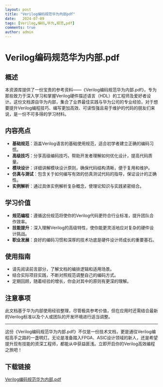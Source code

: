```yaml
---
layout: post
title: "Verilog编码规范华为内部pdf"
date:   2024-07-09
tags: [Verilog,编码,华为,规范,pdf]
comments: true
author: admin
---
```

# Verilog编码规范华为内部.pdf

## 概述

本资源库提供了一份宝贵的参考资料——《Verilog编码规范华为内部.pdf》，专为那些致力于深入学习和掌握Verilog硬件描述语言（HDL）的工程师及爱好者设计。这份文档源自华为内部，集合了业界最佳实践与华为公司的专业经验，对于想要提升Verilog编程技巧、编写更加高效、可读性强且易于维护的代码的朋友们来说，是一份不可多得的学习材料。

## 内容亮点

- **基础规范**：涵盖Verilog语言的基础使用规范，适合初学者建立正确的编码习惯。
- **高级技巧**：分享高级编码技巧，帮助开发者理解如何优化设计，提高代码质量。
- **模块设计**：详细讲解模块设计原则，确保代码结构清晰，便于复用和维护。
- **仿真与测试**：包含关于如何编写有效的仿真测试代码的指导，保证设计的正确性。
- **实例解析**：通过具体实例解析复杂概念，使理论知识与实践紧密结合。

## 学习价值

- **规范编程**：遵循这份规范将使你的Verilog代码更符合行业标准，提升团队合作效率。
- **技能提升**：深入理解Verilog的高级特性，使你能更灵活地应对复杂的硬件设计挑战。
- **职业发展**：良好的编码习惯和深厚的技术功底是硬件设计师成长的重要基石。

## 使用指南

- 请先阅读前言部分，了解文档的编排逻辑和适用场景。
- 结合实际项目实践，不断对照规范调整自己的编码方式。
- 定期回顾，随着经验的增长，你会对其中的原则有更深的理解。

## 注意事项

此文档基于华为内部使用经验整理，尽管极具参考价值，但在应用时还需结合最新的Verilog标准以及个人或团队的开发环境进行适当调整。

---

这份《Verilog编码规范华为内部.pdf》不仅是一份技术文档，更是通往Verilog编程高手之路的一盏明灯。无论是准备踏入FPGA、ASIC设计领域的新人，还是希望提升现有技能的资深工程师，都能从中获益匪浅。立即开启你的Verilog高效编程之旅吧！

## 下载链接

[Verilog编码规范华为内部.pdf](https://pan.quark.cn/s/7916dde5eb70)